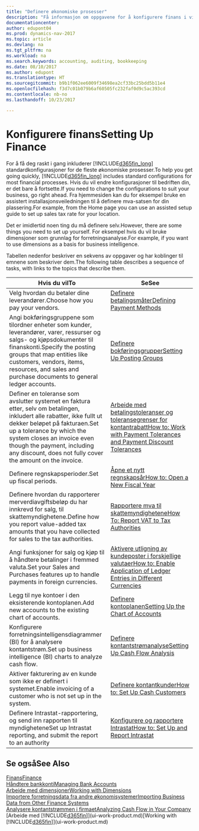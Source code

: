 ```yaml
---
title: "Definere økonomiske prosesser"
description: "Få informasjon om oppgavene for å konfigurere finans i virksomheten slik at alle regnskaps-, revisjons- og bokføringsbehov dekkes."
documentationcenter: 
author: edupont04
ms.prod: dynamics-nav-2017
ms.topic: article
ms.devlang: na
ms.tgt_pltfrm: na
ms.workload: na
ms.search.keywords: accounting, auditing, bookkeeping
ms.date: 08/10/2017
ms.author: edupont
ms.translationtype: HT
ms.sourcegitcommit: b9b1f062ee6009f34698ea2cf33bc25bdd5b11e4
ms.openlocfilehash: f3d7c01b079b6af60505fc232faf0d9c5ac393cd
ms.contentlocale: nb-no
ms.lasthandoff: 10/23/2017

---
```

# <a name="setting-up-finance"></a><span data-ttu-id="6a493-103">Konfigurere finans</span><span class="sxs-lookup"><span data-stu-id="6a493-103">Setting Up Finance</span></span>
<span data-ttu-id="6a493-104">For å få deg raskt i gang inkluderer [!INCLUDE[d365fin_long](includes/d365fin_long_md.md)] standardkonfigurasjoner for de fleste økonomiske prosesser.</span><span class="sxs-lookup"><span data-stu-id="6a493-104">To help you get going quickly, [!INCLUDE[d365fin_long](includes/d365fin_long_md.md)] includes standard configurations for most financial processes.</span></span> <span data-ttu-id="6a493-105">Hvis du vil endre konfigurasjoner til bedriften din, er det bare å fortsette.</span><span class="sxs-lookup"><span data-stu-id="6a493-105">If you need to change the configurations to suit your business, go right ahead.</span></span> <span data-ttu-id="6a493-106">Fra hjemmesiden kan du for eksempel bruke en assistert installasjonsveiledningen til å definere mva-satsen for din plassering.</span><span class="sxs-lookup"><span data-stu-id="6a493-106">For example, from the Home page you can use an assisted setup guide to set up sales tax rate for your location.</span></span>  

<span data-ttu-id="6a493-107">Det er imidlertid noen ting du må definere selv.</span><span class="sxs-lookup"><span data-stu-id="6a493-107">However, there are some things you need to set up yourself.</span></span> <span data-ttu-id="6a493-108">For eksempel hvis du vil bruke dimensjoner som grunnlag for forretningsanalyse.</span><span class="sxs-lookup"><span data-stu-id="6a493-108">For example, if you want to use dimensions as a basis for business intelligence.</span></span>  

<span data-ttu-id="6a493-109">Tabellen nedenfor beskriver en sekvens av oppgaver og har koblinger til emnene som beskriver dem.</span><span class="sxs-lookup"><span data-stu-id="6a493-109">The following table describes a sequence of tasks, with links to the topics that describe them.</span></span>

| <span data-ttu-id="6a493-110">Hvis du vil</span><span class="sxs-lookup"><span data-stu-id="6a493-110">To</span></span> | <span data-ttu-id="6a493-111">Se</span><span class="sxs-lookup"><span data-stu-id="6a493-111">See</span></span> |
| --- | --- |
| <span data-ttu-id="6a493-112">Velg hvordan du betaler dine leverandører.</span><span class="sxs-lookup"><span data-stu-id="6a493-112">Choose how you pay your vendors.</span></span> |[<span data-ttu-id="6a493-113">Definere betalingsmåter</span><span class="sxs-lookup"><span data-stu-id="6a493-113">Defining Payment Methods</span></span>](finance-payment-methods.md) |
| <span data-ttu-id="6a493-114">Angi bokføringsgruppene som tilordner enheter som kunder, leverandører, varer, ressurser og salgs- og kjøpsdokumenter til finanskonti.</span><span class="sxs-lookup"><span data-stu-id="6a493-114">Specify the posting groups that map entities like customers, vendors, items, resources, and sales and purchase documents to general ledger accounts.</span></span> |[<span data-ttu-id="6a493-115">Definere bokføringsgrupper</span><span class="sxs-lookup"><span data-stu-id="6a493-115">Setting Up Posting Groups</span></span>](finance-posting-groups.md)|
|<span data-ttu-id="6a493-116">Definer en toleranse som avslutter systemet en faktura etter, selv om betalingen, inkludert alle rabatter, ikke fullt ut dekker beløpet på fakturaen.</span><span class="sxs-lookup"><span data-stu-id="6a493-116">Set up a tolerance by which the system closes an invoice even though the payment, including any discount, does not fully cover the amount on the invoice.</span></span>|[<span data-ttu-id="6a493-117">Arbeide med betalingstoleranser og toleransegrenser for kontantrabatt</span><span class="sxs-lookup"><span data-stu-id="6a493-117">How to: Work with Payment Tolerances and Payment Discount Tolerances</span></span>](finance-payment-tolerance-and-payment-discount-tolerance.md)|
| <span data-ttu-id="6a493-118">Definere regnskapsperioder.</span><span class="sxs-lookup"><span data-stu-id="6a493-118">Set up fiscal periods.</span></span> |[<span data-ttu-id="6a493-119">Åpne et nytt regnskapsår</span><span class="sxs-lookup"><span data-stu-id="6a493-119">How to: Open a New Fiscal Year</span></span>](finance-how-open-new-fiscal-year.md) |
| <span data-ttu-id="6a493-120">Definere hvordan du rapporterer merverdiavgiftsbeløp du har innkrevd for salg, til skattemyndighetene.</span><span class="sxs-lookup"><span data-stu-id="6a493-120">Define how you report value-added tax amounts that you have collected for sales to the tax authorities.</span></span> |[<span data-ttu-id="6a493-121">Rapportere mva til skattemyndighetene</span><span class="sxs-lookup"><span data-stu-id="6a493-121">How To: Report VAT to Tax Authorities</span></span>](finance-how-report-vat.md)|
| <span data-ttu-id="6a493-122">Angi funksjoner for salg og kjøp til å håndtere betalinger i fremmed valuta.</span><span class="sxs-lookup"><span data-stu-id="6a493-122">Set your Sales and Purchases features up to handle payments in foreign currencies.</span></span>|[<span data-ttu-id="6a493-123">Aktivere utligning av kundeposter i forskjellige valutaer</span><span class="sxs-lookup"><span data-stu-id="6a493-123">How to: Enable Application of Ledger Entries in Different Currencies</span></span>](finance-how-enable-application-ledger-entries-different-currencies.md)
| <span data-ttu-id="6a493-124">Legg til nye kontoer i den eksisterende kontoplanen.</span><span class="sxs-lookup"><span data-stu-id="6a493-124">Add new accounts to the existing chart of accounts.</span></span> |[<span data-ttu-id="6a493-125">Definere kontoplanen</span><span class="sxs-lookup"><span data-stu-id="6a493-125">Setting Up the Chart of Accounts</span></span>](finance-setup-chart-accounts.md) |
| <span data-ttu-id="6a493-126">Konfigurere forretningsintelligensdiagrammer (BI) for å analysere kontantstrøm.</span><span class="sxs-lookup"><span data-stu-id="6a493-126">Set up business intelligence (BI) charts to analyze cash flow.</span></span> |[<span data-ttu-id="6a493-127">Definere kontantstrømanalyse</span><span class="sxs-lookup"><span data-stu-id="6a493-127">Setting Up Cash Flow Analysis</span></span>](finance-setup-cash-flow-analyses.md) |
|<span data-ttu-id="6a493-128">Aktiver fakturering av en kunde som ikke er definert i systemet.</span><span class="sxs-lookup"><span data-stu-id="6a493-128">Enable invoicing of a customer who is not set up in the system.</span></span>|[<span data-ttu-id="6a493-129">Definere kontantkunder</span><span class="sxs-lookup"><span data-stu-id="6a493-129">How to: Set Up Cash Customers</span></span>](finance-how-to-set-up-cash-customers.md)|
| <span data-ttu-id="6a493-130">Definere Intrastat-rapportering, og send inn rapporten til myndighetene</span><span class="sxs-lookup"><span data-stu-id="6a493-130">Set up Intrastat reporting, and submit the report to an authority</span></span> | [<span data-ttu-id="6a493-131">Konfigurere og rapportere Intrastat</span><span class="sxs-lookup"><span data-stu-id="6a493-131">How to: Set Up and Report Intrastat</span></span>](finance-how-setup-report-intrastat.md)|

## <a name="see-also"></a><span data-ttu-id="6a493-132">Se også</span><span class="sxs-lookup"><span data-stu-id="6a493-132">See Also</span></span>
[<span data-ttu-id="6a493-133">Finans</span><span class="sxs-lookup"><span data-stu-id="6a493-133">Finance</span></span>](finance.md)  
[<span data-ttu-id="6a493-134">Håndtere bankkonti</span><span class="sxs-lookup"><span data-stu-id="6a493-134">Managing Bank Accounts</span></span>](bank-manage-bank-accounts.md)  
[<span data-ttu-id="6a493-135">Arbeide med dimensjoner</span><span class="sxs-lookup"><span data-stu-id="6a493-135">Working with Dimensions</span></span>](finance-dimensions.md)  
[<span data-ttu-id="6a493-136">Importere forretningsdata fra andre økonomisystemer</span><span class="sxs-lookup"><span data-stu-id="6a493-136">Importing Business Data from Other Finance Systems</span></span>](upload-data.md)  
[<span data-ttu-id="6a493-137">Analysere kontantstrømmen i firmaet</span><span class="sxs-lookup"><span data-stu-id="6a493-137">Analyzing Cash Flow in Your Company</span></span>](finance-analyze-cash-flow.md)  
<span data-ttu-id="6a493-138">[Arbeide med [!INCLUDE[d365fin](includes/d365fin_md.md)]](ui-work-product.md)</span><span class="sxs-lookup"><span data-stu-id="6a493-138">[Working with [!INCLUDE[d365fin](includes/d365fin_md.md)]](ui-work-product.md)</span></span>  

##

